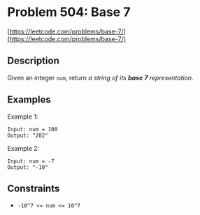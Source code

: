 # Problem 504: Base 7

[https://leetcode.com/problems/base-7/](https://leetcode.com/problems/base-7/)

## Description

Given an integer `num`, return *a string of its **base 7** representation*.

## Examples

Example 1:
```
Input: num = 100
Output: "202"
```

Example 2:
```
Input: num = -7
Output: "-10"
```

## Constraints

- `-10^7 <= num <= 10^7`